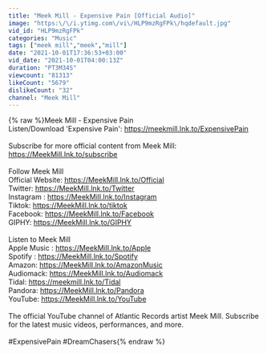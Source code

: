 ```yaml
---
title: "Meek Mill - Expensive Pain [Official Audio]"
image: "https:\/\/i.ytimg.com\/vi\/HLP9mzRgFPk\/hqdefault.jpg"
vid_id: "HLP9mzRgFPk"
categories: "Music"
tags: ["meek mill","meek","mill"]
date: "2021-10-01T17:36:53+03:00"
vid_date: "2021-10-01T04:00:13Z"
duration: "PT3M34S"
viewcount: "81313"
likeCount: "5679"
dislikeCount: "32"
channel: "Meek Mill"
---
```

{% raw %}Meek Mill - Expensive Pain<br />Listen/Download 'Expensive Pain': <a rel="nofollow" target="blank" href="https://meekmill.lnk.to/ExpensivePain">https://meekmill.lnk.to/ExpensivePain</a><br /><br />Subscribe for more official content from Meek Mill:<br /><a rel="nofollow" target="blank" href="https://MeekMill.lnk.to/subscribe">https://MeekMill.lnk.to/subscribe</a><br /><br />Follow Meek Mill<br />Official Website: <a rel="nofollow" target="blank" href="https://MeekMill.lnk.to/Official">https://MeekMill.lnk.to/Official</a><br />Twitter: <a rel="nofollow" target="blank" href="https://MeekMill.lnk.to/Twitter">https://MeekMill.lnk.to/Twitter</a><br />Instagram : <a rel="nofollow" target="blank" href="https://MeekMill.lnk.to/Instagram">https://MeekMill.lnk.to/Instagram</a><br />Tiktok: <a rel="nofollow" target="blank" href="https://MeekMill.lnk.to/tiktok">https://MeekMill.lnk.to/tiktok</a><br />Facebook: <a rel="nofollow" target="blank" href="https://MeekMill.lnk.to/Facebook">https://MeekMill.lnk.to/Facebook</a><br />GIPHY: <a rel="nofollow" target="blank" href="https://MeekMill.lnk.to/GIPHY">https://MeekMill.lnk.to/GIPHY</a><br /><br />Listen to Meek Mill<br />Apple Music : <a rel="nofollow" target="blank" href="https://MeekMill.lnk.to/Apple">https://MeekMill.lnk.to/Apple</a><br />Spotify : <a rel="nofollow" target="blank" href="https://MeekMill.lnk.to/Spotify">https://MeekMill.lnk.to/Spotify</a><br />Amazon: <a rel="nofollow" target="blank" href="https://MeekMill.lnk.to/AmazonMusic">https://MeekMill.lnk.to/AmazonMusic</a><br />Audiomack: <a rel="nofollow" target="blank" href="https://MeekMill.lnk.to/Audiomack">https://MeekMill.lnk.to/Audiomack</a><br />Tidal: <a rel="nofollow" target="blank" href="https://meekmill.lnk.to/Tidal">https://meekmill.lnk.to/Tidal</a><br />Pandora: <a rel="nofollow" target="blank" href="https://MeekMill.lnk.to/Pandora">https://MeekMill.lnk.to/Pandora</a><br />YouTube: <a rel="nofollow" target="blank" href="https://MeekMill.lnk.to/YouTube">https://MeekMill.lnk.to/YouTube</a><br /><br />The official YouTube channel of Atlantic Records artist Meek Mill. Subscribe for the latest music videos, performances, and more.<br /><br />#ExpensivePain #DreamChasers{% endraw %}
